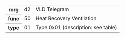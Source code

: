 <table>
    <tr>
      <th>rorg</th>
      <td>d2</td>
      <td>VLD Telegram</td>
    </tr>
    <tr>
      <th>func</th>
      <td>50</td>
      <td>Heat Recovery Ventilation</td>
    </tr>
    <tr>
      <th>type</th>
      <td>01</td>
      <td>Type 0x01 (description: see table)</td>
    </tr>
  </table>